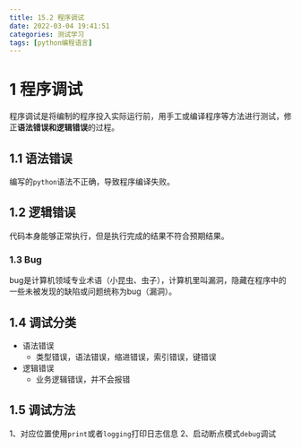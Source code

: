 ```yaml
---
title: 15.2 程序调试
date: 2022-03-04 19:41:51
categories: 测试学习
tags: [python编程语言]
---
```




# 1 程序调试

程序调试是将编制的程序投入实际运行前，用手工或编译程序等方法进行测试，修正**语法错误和逻辑错误**的过程。

## 1.1 语法错误

编写的`python`语法不正确，导致程序编译失败。

## 1.2 逻辑错误

代码本身能够正常执行，但是执行完成的结果不符合预期结果。

### 1.3 Bug

bug是计算机领域专业术语（小昆虫、虫子），计算机里叫漏洞，隐藏在程序中的一些未被发现的缺陷或问题统称为bug（漏洞）。

## 1.4 调试分类

- 语法错误
    - 类型错误，语法错误，缩进错误，索引错误，键错误
- 逻辑错误
    - 业务逻辑错误，并不会报错

## 1.5 调试方法

1、对应位置使用`print`或者`logging`打印日志信息
2、启动断点模式`debug`调试

